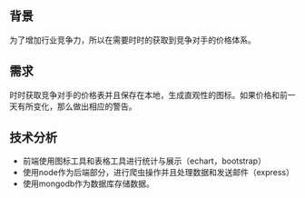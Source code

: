 ## 背景

 为了增加行业竞争力，所以在需要时时的获取到竞争对手的价格体系。

 ## 需求

 时时获取竞争对手的价格表并且保存在本地，生成直观性的图标。如果价格和前一天有所变化，那么做出相应的警告。


 ## 技术分析

 - 前端使用图标工具和表格工具进行统计与展示（echart，bootstrap）
 - 使用node作为后端部分，进行爬虫操作并且处理数据和发送邮件（express）
 - 使用mongodb作为数据库存储数据。

